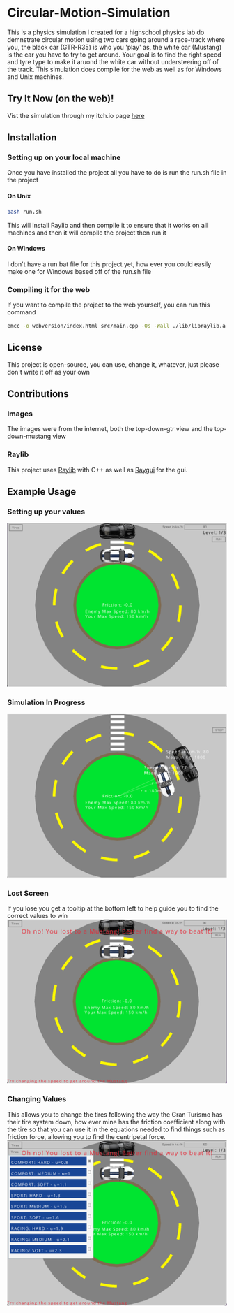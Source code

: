# Circular-Motion-Simulation
This is a physics simulation I created for a highschool physics lab do demnstrate circular motion using two cars going around a race-track where you, the black car (GTR-R35) is who you 'play' as, the white car (Mustang) is the car you have to try to get around. Your goal is to find the right speed and tyre type to make it aruond the white car without understeering off of the track. This simulation does compile for the web as well as for Windows and Unix machines.

## Try It Now (on the web)!
Vist the simulation through my itch.io page [here](https://hotwheelzcodz.itch.io/circ-motion)

## Installation
### Setting up on your local machine
Once you have installed the project all you have to do is run the run.sh file in the project

#### On Unix
```bash
bash run.sh
```
This will install Raylib and then compile it to ensure that it works on all machines and then it will compile the project then run it

#### On Windows
I don't have a run.bat file for this project yet, how ever you could easily make one for Windows based off of the run.sh file

### Compiling it for the web
If you want to compile the project to the web yourself, you can run this command
```bash
emcc -o webversion/index.html src/main.cpp -Os -Wall ./lib/libraylib.a -I. -Iinclude -L. -Llib -s --preload-file images --preload-file fonts  USE_GLFW=3 -s ASYNCIFY -DPLATFORM_WEB
```

## License
This project is open-source, you can use, change it, whatever, just please don't write it off as your own

## Contributions
### Images
The images were from the internet, both the top-down-gtr view and the top-down-mustang view

### Raylib
This project uses [Raylib](https://github.com/raysan5/raylib) with C++ as well as [Raygui](https://github.com/raysan5/raygui) for the gui.

## Example Usage
### Setting up your values
![GUIScreen](https://github.com/HotWheelzCodez/Circular-Motion-Simulation/blob/main/images/thumbnails/mainScreenImage.png)
### Simulation In Progress
![Running](https://github.com/HotWheelzCodez/Circular-Motion-Simulation/blob/main/images/thumbnails/runningScreenImage.png)
### Lost Screen
If you lose you get a tooltip at the bottom left to help guide you to find the correct values to win
![LostScreen](https://github.com/HotWheelzCodez/Circular-Motion-Simulation/blob/main/images/thumbnails/lostScreenImage.png)
### Changing Values
This allows you to change the tires following the way the Gran Turismo has their tire system down, how ever mine has the friction coefficient along with the tire so that you can use it in the equations needed to find things such as friction force, allowing you to find the centripetal force.
![ChangeValueScreen](https://github.com/HotWheelzCodez/Circular-Motion-Simulation/blob/main/images/thumbnails/changeValuesImage.png)
